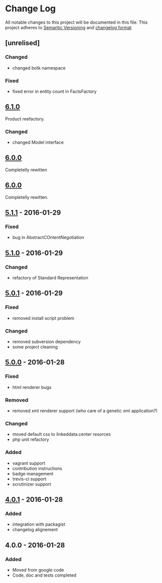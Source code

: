 # Change Log
All notable changes to this project will be documented in this file.
This project adheres to [Semantic Versioning](http://semver.org/) and [changelog format](http://keepachangelog.com/)

## [unrelised]

### Changed
- changed botk namespace

### Fixed
- fixed error in entity count in FactsFactory

## [6.1.0]
Product reefactory.

### Changed
- changed Model interface

## [6.0.0]
Completelly rewitten

## [6.0.0]
Completelly rewitten.

## [5.1.1] - 2016-01-29
### Fixed
- bug in AbstractCOntentNegotiation

## [5.1.0] - 2016-01-29
### Changed
- refactory of Standard Representation

## [5.0.1] - 2016-01-29
### Fixed
- removed install script problem

### Changed
- removed subversion dependency
- some project cleaning

## [5.0.0] - 2016-01-28
### Fixed
- html renderer bugs
### Removed
- removed xml renderer support (who care of a genetic xml application?)
### Changed
- moved default css to linkeddata.center resorces
- php unit refactory
### Added
- vagrant support
- contribution instructions
- badge management
- trevis-ci support
- scrutinizer support


## [4.0.1] - 2016-01-28
### Added
- integration with packagist
- changelog alignement

## 4.0.0 - 2016-01-28
### Added
- Moved from google code
- Code, doc and tests completed

[Unreleased]:  https://github.com/linkeddatacenter/BOTK-core/compare/6.1.0...HEAD
[6.1.0]:  https://github.com/linkeddatacenter/BOTK-core/compare/6.1.0...6.0.0
[6.0.0]:  https://github.com/linkeddatacenter/BOTK-core/compare/6.0.0...5.1.1
[5.1.1]:  https://github.com/linkeddatacenter/BOTK-core/compare/5.1.1...5.1.0
[5.1.0]:  https://github.com/linkeddatacenter/BOTK-core/compare/5.0.1...5.1.0
[5.0.1]:  https://github.com/linkeddatacenter/BOTK-core/compare/5.0.0...5.0.1
[5.0.0]:  https://github.com/linkeddatacenter/BOTK-core/compare/4.0.1...5.0.0
[4.0.1]:  https://github.com/linkeddatacenter/BOTK-core/compare/4.0.0...4.0.1
